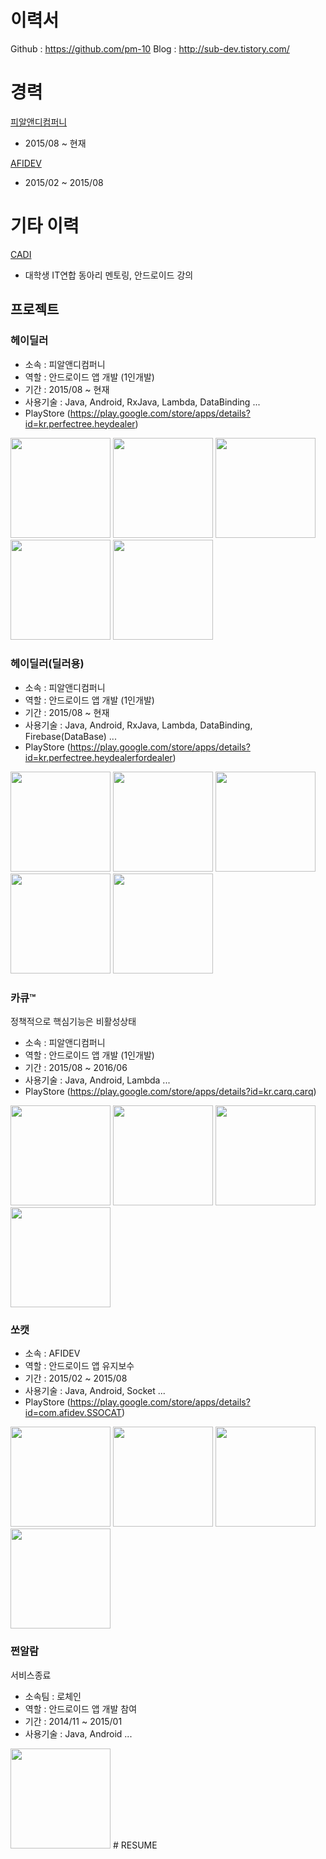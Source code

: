 # 이력서
Github : https://github.com/pm-10
Blog : http://sub-dev.tistory.com/

# 경력

[피알앤디컴퍼니](http://www.prnd.co.kr/)
- 2015/08 ~ 현재

[AFIDEV](http://www.afidev.com/)
- 2015/02 ~ 2015/08


# 기타 이력

[CADI](http://cafe.naver.com/teamcadi)
- 대학생 IT연합 동아리 멘토링, 안드로이드 강의


## 프로젝트

### 헤이딜러
- 소속 : 피알앤디컴퍼니
- 역할 : 안드로이드 앱 개발 (1인개발)
- 기간 : 2015/08 ~ 현재
- 사용기술 : Java, Android, RxJava, Lambda, DataBinding ...
- PlayStore (https://play.google.com/store/apps/details?id=kr.perfectree.heydealer)

<img src="images/heydealer_00.jpeg" width="160"/> <img src="images/heydealer_01.jpeg" width="160"/> <img src="images/heydealer_02.jpeg" width="160"/> <img src="images/heydealer_03.jpeg" width="160"/> <img src="images/heydealer_04.jpeg" width="160"/>

### 헤이딜러(딜러용)
- 소속 : 피알앤디컴퍼니
- 역할 : 안드로이드 앱 개발 (1인개발)
- 기간 : 2015/08 ~ 현재
- 사용기술 : Java, Android, RxJava, Lambda, DataBinding, Firebase(DataBase) ...
- PlayStore (https://play.google.com/store/apps/details?id=kr.perfectree.heydealerfordealer)

<img src="images/heydealer_for_dealer_00.jpeg" width="160"/> <img src="images/heydealer_for_dealer_01.jpeg" width="160"/> <img src="images/heydealer_for_dealer_02.jpeg" width="160"/> <img src="images/heydealer_for_dealer_03.jpeg" width="160"/> <img src="images/heydealer_for_dealer_04.jpeg" width="160"/>

### 카큐™
정책적으로 핵심기능은 비활성상태

- 소속 : 피알앤디컴퍼니
- 역할 : 안드로이드 앱 개발 (1인개발)
- 기간 : 2015/08 ~ 2016/06
- 사용기술 : Java, Android, Lambda ...
- PlayStore (https://play.google.com/store/apps/details?id=kr.carq.carq)


<img src="images/carq_01.jpeg" width="160"/> <img src="images/carq_02.jpeg" width="160"/> <img src="images/carq_03.jpeg" width="160"/> <img src="images/carq_04.jpeg" width="160"/>

### 쏘캣

- 소속 : AFIDEV
- 역할 : 안드로이드 앱 유지보수
- 기간 : 2015/02 ~ 2015/08
- 사용기술 : Java, Android, Socket ...
- PlayStore (https://play.google.com/store/apps/details?id=com.afidev.SSOCAT)

<img src="images/ssocat_01.jpeg" width="160"/> <img src="images/ssocat_02.jpeg" width="160"/> <img src="images/ssocat_03.jpeg" width="160"/> <img src="images/ssocat_04.jpeg" width="160"/>

### 쩐알람
서비스종료

- 소속팀 : 로체인
- 역할 : 안드로이드 앱 개발 참여
- 기간 : 2014/11 ~ 2015/01
- 사용기술 : Java, Android ...

<img src="images/alarm.jpeg" width="160"/>
# RESUME
